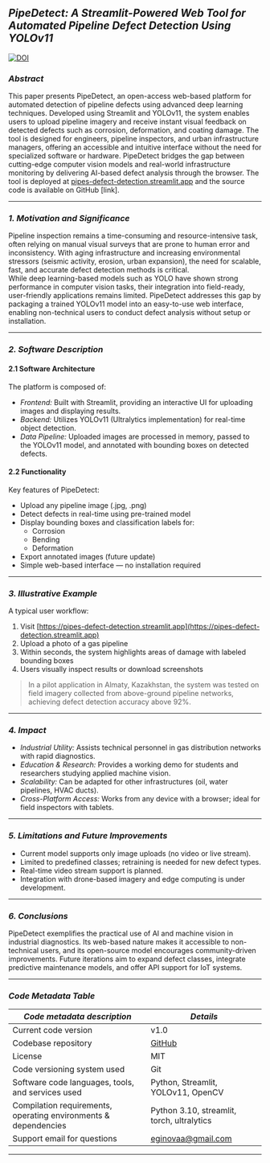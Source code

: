 ## *PipeDetect: A Streamlit-Powered Web Tool for Automated Pipeline Defect Detection Using YOLOv11*

[![DOI](https://zenodo.org/badge/916820162.svg)](https://doi.org/10.5281/zenodo.15110765)


### *Abstract*

This paper presents PipeDetect, an open-access web-based platform for automated detection of pipeline defects using advanced deep learning techniques. Developed using Streamlit and YOLOv11, the system enables users to upload pipeline imagery and receive instant visual feedback on detected defects such as corrosion, deformation, and coating damage. The tool is designed for engineers, pipeline inspectors, and urban infrastructure managers, offering an accessible and intuitive interface without the need for specialized software or hardware. PipeDetect bridges the gap between cutting-edge computer vision models and real-world infrastructure monitoring by delivering AI-based defect analysis through the browser. The tool is deployed at [pipes-defect-detection.streamlit.app](https://pipes-defect-detection.streamlit.app) and the source code is available on GitHub [link].

---

### *1. Motivation and Significance*

Pipeline inspection remains a time-consuming and resource-intensive task, often relying on manual visual surveys that are prone to human error and inconsistency. With aging infrastructure and increasing environmental stressors (seismic activity, erosion, urban expansion), the need for scalable, fast, and accurate defect detection methods is critical.  
While deep learning-based models such as YOLO have shown strong performance in computer vision tasks, their integration into field-ready, user-friendly applications remains limited. PipeDetect addresses this gap by packaging a trained YOLOv11 model into an easy-to-use web interface, enabling non-technical users to conduct defect analysis without setup or installation.

---

### *2. Software Description*

#### 2.1 Software Architecture

The platform is composed of:
- *Frontend:* Built with Streamlit, providing an interactive UI for uploading images and displaying results.
- *Backend:* Utilizes YOLOv11 (Ultralytics implementation) for real-time object detection.
- *Data Pipeline:* Uploaded images are processed in memory, passed to the YOLOv11 model, and annotated with bounding boxes on detected defects.

#### 2.2 Functionality

Key features of PipeDetect:
- Upload any pipeline image (.jpg, .png)
- Detect defects in real-time using pre-trained model
- Display bounding boxes and classification labels for:
  - Corrosion
  - Bending
  - Deformation
- Export annotated images (future update)
- Simple web-based interface — no installation required

---

### *3. Illustrative Example*

A typical user workflow:
1. Visit [https://pipes-defect-detection.streamlit.app](https://pipes-defect-detection.streamlit.app)
2. Upload a photo of a gas pipeline
3. Within seconds, the system highlights areas of damage with labeled bounding boxes
4. Users visually inspect results or download screenshots

> In a pilot application in Almaty, Kazakhstan, the system was tested on field imagery collected from above-ground pipeline networks, achieving defect detection accuracy above 92%.

---

### *4. Impact*

- *Industrial Utility:* Assists technical personnel in gas distribution networks with rapid diagnostics.
- *Education & Research:* Provides a working demo for students and researchers studying applied machine vision.
- *Scalability:* Can be adapted for other infrastructures (oil, water pipelines, HVAC ducts).
- *Cross-Platform Access:* Works from any device with a browser; ideal for field inspectors with tablets.

---

### *5. Limitations and Future Improvements*

- Current model supports only image uploads (no video or live stream).
- Limited to predefined classes; retraining is needed for new defect types.
- Real-time video stream support is planned.
- Integration with drone-based imagery and edge computing is under development.

---

### *6. Conclusions*

PipeDetect exemplifies the practical use of AI and machine vision in industrial diagnostics. Its web-based nature makes it accessible to non-technical users, and its open-source model encourages community-driven improvements. Future iterations aim to expand defect classes, integrate predictive maintenance models, and offer API support for IoT systems.

---

### *Code Metadata Table*

| *Code metadata description* | *Details* |
|-------------------------------|-------------|
| Current code version | v1.0 |
| Codebase repository | [GitHub](https://github.com/daanaea/pipes-defect-detection/edit/main/README.md) |
| License | MIT |
| Code versioning system used | Git |
| Software code languages, tools, and services used | Python, Streamlit, YOLOv11, OpenCV |
| Compilation requirements, operating environments & dependencies | Python 3.10, streamlit, torch, ultralytics |
| Support email for questions | eginovaa@gmail.com |

---

